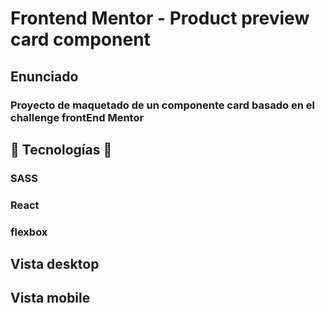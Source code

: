 # Frontend Mentor - Product preview card component 

## Enunciado

### Proyecto de maquetado de un componente card basado en el challenge frontEnd Mentor



## 🚀 Tecnologías 🚀

### SASS
### React
### flexbox

## Vista desktop

## Vista mobile







